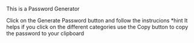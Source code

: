 This is a Password Generator

Click on the Generate Password button and follow the instrucions
*hint It helps if you click on the different categories
use the Copy button to copy the password to your clipboard
